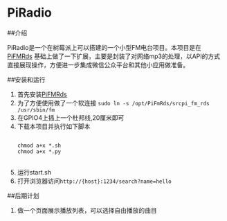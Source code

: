 PiRadio
=========
##介绍

PiRadio是一个在树莓派上可以搭建的一个小型FM电台项目。本项目是在[PiFMRds](https://github.com/ChristopheJacquet/PiFmRds)
基础上做了一下扩展，主要是封装了对网络mp3的处理，以API的方式直接展现操作，方便进一步集成微信公众平台和其他小应用做准备。

##安装和运行

1. 首先安装[PiFMRds](https://github.com/ChristopheJacquet/PiFmRds)
2. 为了方便使用做了一个软连接 `sudo ln -s /opt/PiFmRds/srcpi_fm_rds  /usr/sbin/fm`
3. 在GPIO4上插上一个杜邦线,20厘米即可
4. 下载本项目并执行如下脚本 
   <pre><code>
   chmod a+x *.sh
   chmod a+x *.py
   </code></pr>
5. 运行start.sh
6. 打开浏览器访问`http://{host}:1234/search?name=hello`


##后期计划

1. 做一个页面展示播放列表，可以选择自由播放的曲目
